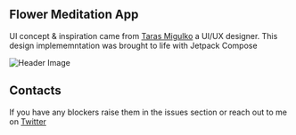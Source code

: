 ## Flower Meditation App
UI concept & inspiration came from [Taras Migulko](https://dribbble.com/shots/18251176-Flower-Meditation-app) a UI/UX designer. This design implememntation was brought to life with Jetpack Compose


![Header Image](/images/meditationapp.png)

## Contacts
If you have any blockers raise them in the issues section or reach out to me on [Twitter](https://twitter.com/devhustlersR)
